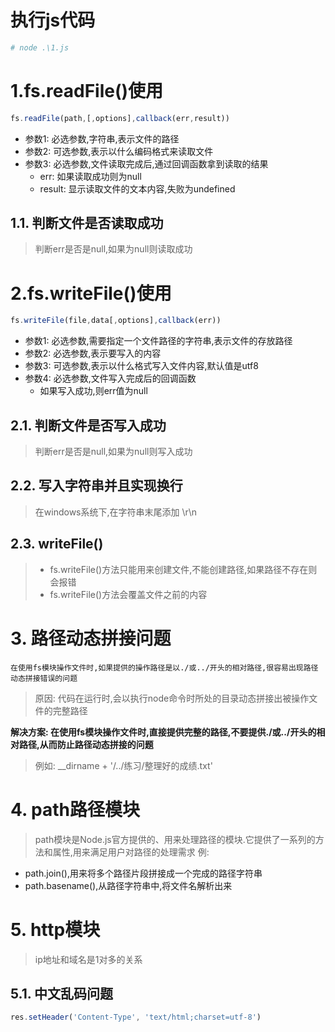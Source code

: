 # 执行js代码
```sh
# node .\1.js
```
# 1.fs.readFile()使用
```js
fs.readFile(path,[,options],callback(err,result))
```
- 参数1: 必选参数,字符串,表示文件的路径
- 参数2: 可选参数,表示以什么编码格式来读取文件
- 参数3: 必选参数,文件读取完成后,通过回调函数拿到读取的结果
    - err: 如果读取成功则为null
    - result: 显示读取文件的文本内容,失败为undefined
## 1.1. 判断文件是否读取成功
> 判断err是否是null,如果为null则读取成功
# 2.fs.writeFile()使用
```js
fs.writeFile(file,data[,options],callback(err))
```
- 参数1: 必选参数,需要指定一个文件路径的字符串,表示文件的存放路径
- 参数2: 必选参数,表示要写入的内容
- 参数3: 可选参数,表示以什么格式写入文件内容,默认值是utf8
- 参数4: 必选参数,文件写入完成后的回调函数
    - 如果写入成功,则err值为null
## 2.1. 判断文件是否写入成功
> 判断err是否是null,如果为null则写入成功
## 2.2. 写入字符串并且实现换行
> 在windows系统下,在字符串末尾添加 \r\n
## 2.3. writeFile()
> - fs.writeFile()方法只能用来创建文件,不能创建路径,如果路径不存在则会报错
> - fs.writeFile()方法会覆盖文件之前的内容

# 3. 路径动态拼接问题
`在使用fs模块操作文件时,如果提供的操作路径是以./或../开头的相对路径,很容易出现路径动态拼接错误的问题
`
> 原因: 代码在运行时,会以执行node命令时所处的目录动态拼接出被操作文件的完整路径

**解决方案: 在使用fs模块操作文件时,直接提供完整的路径,不要提供./或../开头的相对路径,从而防止路径动态拼接的问题**
> 例如: __dirname + '/../练习/整理好的成绩.txt'
# 4. path路径模块
> path模块是Node.js官方提供的、用来处理路径的模块.它提供了一系列的方法和属性,用来满足用户对路径的处理需求
例: 
- path.join(),用来将多个路径片段拼接成一个完成的路径字符串
- path.basename(),从路径字符串中,将文件名解析出来

# 5. http模块
> ip地址和域名是1对多的关系
## 5.1. 中文乱码问题
```js
res.setHeader('Content-Type', 'text/html;charset=utf-8')
```